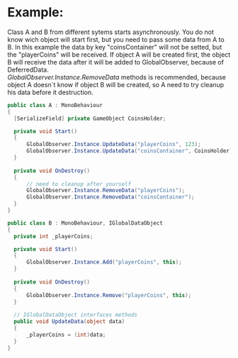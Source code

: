 # Example:
Class A and B from different sytems starts asynchronously. You do not know wich object will start first, but you need to pass some data from A to B.
In this example the data by key "coinsContainer" will not be setted, but the "playerCoins" will be received.
If object A will be created first, the object B will receive the data after it will be added to GlobalObserver, because of DeferredData.<br>
<i>GlobalObserver.Instance.RemoveData</i> methods is recommended, because object A doesn`t know if object B will be created, so A need to try cleanup his data before it destruction.

```c#
public class A : MonoBehaviour
{
  [SerializeField] private GameObject CoinsHolder;

  private void Start()
  {
      GlobalObserver.Instance.UpdateData("playerCoins", 123);
      GlobalObserver.Instance.UpdateData("coinsContainer", CoinsHolder);
  }
  
  private void OnDestroy()
  {
      // need to cleanup after yourself
      GlobalObserver.Instance.RemoveData("playerCoins");
      GlobalObserver.Instance.RemoveData("coinsContainer");
  }
}
```

```c#
public class B : MonoBehaviour, IGlobalDataObject
{
  private int _playerCoins;

  private void Start()
  {
      GlobalObserver.Instance.Add("playerCoins", this);
  }
  
  private void OnDestroy()
  {
      GlobalObserver.Instance.Remove("playerCoins", this);
  }
  
  // IGlobalDataObject interfaces methods
  public void UpdateData(object data)
  {
      _playerCoins = (int)data;
  }
}
```
